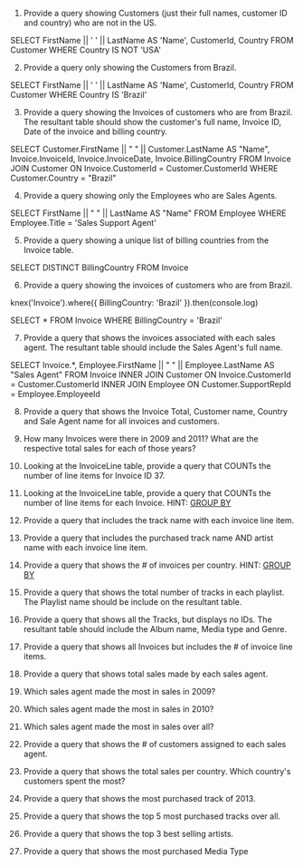 1. Provide a query showing Customers (just their full names, customer ID and country) who are not in the US.

SELECT
  FirstName || ' ' || LastName AS 'Name',
  CustomerId,
  Country
FROM
  Customer
WHERE Country IS NOT 'USA'

2. Provide a query only showing the Customers from Brazil.

SELECT
  FirstName || ' ' || LastName AS 'Name',
  CustomerId,
  Country
FROM
  Customer
WHERE Country IS 'Brazil'

3. Provide a query showing the Invoices of customers who are from Brazil. The resultant table should show the customer's full name, Invoice ID, Date of the invoice and billing country.

SELECT
  Customer.FirstName || " " || Customer.LastName AS "Name",
  Invoice.InvoiceId,
  Invoice.InvoiceDate,
  Invoice.BillingCountry
FROM
  Invoice
JOIN
  Customer
ON
  Invoice.CustomerId = Customer.CustomerId
WHERE Customer.Country = "Brazil"

4. Provide a query showing only the Employees who are Sales Agents.

SELECT
  FirstName || " " || LastName AS "Name"
FROM
  Employee
WHERE
  Employee.Title = 'Sales Support Agent'

5. Provide a query showing a unique list of billing countries from the Invoice table.

SELECT DISTINCT
  BillingCountry
FROM
  Invoice

6. Provide a query showing the invoices of customers who are from Brazil.

knex('Invoice').where({ BillingCountry: 'Brazil' }).then(console.log)

SELECT
  *
FROM
  Invoice
WHERE
  BillingCountry = 'Brazil'

7. Provide a query that shows the invoices associated with each sales agent. The resultant table should include the Sales Agent's full name.

SELECT
  Invoice.*,  Employee.FirstName || " " || Employee.LastName AS "Sales Agent"
FROM
  Invoice
INNER JOIN
  Customer ON Invoice.CustomerId = Customer.CustomerId
INNER JOIN
  Employee ON Customer.SupportRepId = Employee.EmployeeId

8. Provide a query that shows the Invoice Total, Customer name, Country and Sale Agent name for all invoices and customers.

<!-- SELECT
  Employee.FirstName || " " || Employee.LastName AS "Sales Agent",
  Customer.FirstName || " " || Customer.LastName AS "Customer",
  Customer.Country, sum(Invoice.Total) as "Total"
FROM
   Invoice
INNER JOIN
 Customer
ON
  Invoice.CustomerId = Customer.CustomerId
INNER JOIN
 Employee
ON
 Customer.SupportRepId = Employee.EmployeeId
GROUP BY
  Customer.CustomerId -->


9. How many Invoices were there in 2009 and 2011? What are the respective total sales for each of those years?

10. Looking at the InvoiceLine table, provide a query that COUNTs the number of line items for Invoice ID 37.

11. Looking at the InvoiceLine table, provide a query that COUNTs the number of line items for each Invoice. HINT: [GROUP BY](http://www.sqlite.org/lang_select.html#resultset)
12. Provide a query that includes the track name with each invoice line item.
13. Provide a query that includes the purchased track name AND artist name with each invoice line item.
14. Provide a query that shows the # of invoices per country. HINT: [GROUP BY](http://www.sqlite.org/lang_select.html#resultset)
15. Provide a query that shows the total number of tracks in each playlist. The Playlist name should be include on the resultant table.
16. Provide a query that shows all the Tracks, but displays no IDs. The resultant table should include the Album name, Media type and Genre.
17. Provide a query that shows all Invoices but includes the # of invoice line items.
18. Provide a query that shows total sales made by each sales agent.
19. Which sales agent made the most in sales in 2009?
20. Which sales agent made the most in sales in 2010?
21. Which sales agent made the most in sales over all?
22. Provide a query that shows the # of customers assigned to each sales agent.
23. Provide a query that shows the total sales per country. Which country's customers spent the most?
24. Provide a query that shows the most purchased track of 2013.
25. Provide a query that shows the top 5 most purchased tracks over all.
26. Provide a query that shows the top 3 best selling artists.
27. Provide a query that shows the most purchased Media Type
